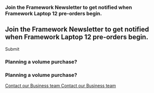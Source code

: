 ### Join the Framework Newsletter to get notified when Framework Laptop 12 pre-orders begin.  ###

Join the Framework Newsletter to get notified when Framework Laptop 12 pre-orders begin.
----------

 Submit

### Planning a volume purchase? ###

### Planning a volume purchase? ###

[Contact our Business team Contact our Business team](https://share.hsforms.com/1GjuuZvpJRJKsAzc2XdPLYQe5dti)
